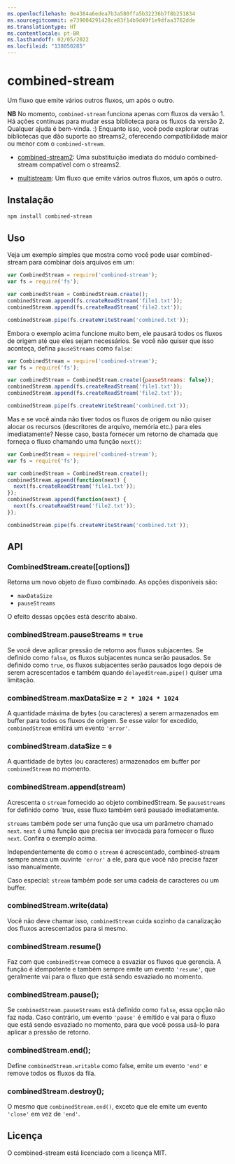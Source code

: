 ```yaml
---
ms.openlocfilehash: 0e4384a6edea7b3a580ffa5b32236b7f8b251834
ms.sourcegitcommit: e739004291428ce83f14b9d49f1e9dfaa3762dde
ms.translationtype: HT
ms.contentlocale: pt-BR
ms.lasthandoff: 02/05/2022
ms.locfileid: "138050285"
---
```

# <a name="combined-stream"></a>combined-stream

Um fluxo que emite vários outros fluxos, um após o outro.

**NB** No momento, `combined-stream` funciona apenas com fluxos da versão 1. Há ações contínuas para mudar essa biblioteca para os fluxos da versão 2. Qualquer ajuda é bem-vinda. :) Enquanto isso, você pode explorar outras bibliotecas que dão suporte ao streams2, oferecendo compatibilidade maior ou menor com o `combined-stream`.

- [combined-stream2](https://www.npmjs.com/package/combined-stream2): Uma substituição imediata do módulo combined-stream compatível com o streams2.

- [multistream](https://www.npmjs.com/package/multistream): Um fluxo que emite vários outros fluxos, um após o outro.

## <a name="installation"></a>Instalação

``` bash
npm install combined-stream
```

## <a name="usage"></a>Uso

Veja um exemplo simples que mostra como você pode usar combined-stream para combinar dois arquivos em um:

``` javascript
var CombinedStream = require('combined-stream');
var fs = require('fs');

var combinedStream = CombinedStream.create();
combinedStream.append(fs.createReadStream('file1.txt'));
combinedStream.append(fs.createReadStream('file2.txt'));

combinedStream.pipe(fs.createWriteStream('combined.txt'));
```

Embora o exemplo acima funcione muito bem, ele pausará todos os fluxos de origem até que eles sejam necessários. Se você não quiser que isso aconteça, defina `pauseStreams` como `false`:

``` javascript
var CombinedStream = require('combined-stream');
var fs = require('fs');

var combinedStream = CombinedStream.create({pauseStreams: false});
combinedStream.append(fs.createReadStream('file1.txt'));
combinedStream.append(fs.createReadStream('file2.txt'));

combinedStream.pipe(fs.createWriteStream('combined.txt'));
```

Mas e se você ainda não tiver todos os fluxos de origem ou não quiser alocar os recursos (descritores de arquivo, memória etc.) para eles imediatamente?
Nesse caso, basta fornecer um retorno de chamada que forneça o fluxo chamando uma função `next()`:

``` javascript
var CombinedStream = require('combined-stream');
var fs = require('fs');

var combinedStream = CombinedStream.create();
combinedStream.append(function(next) {
  next(fs.createReadStream('file1.txt'));
});
combinedStream.append(function(next) {
  next(fs.createReadStream('file2.txt'));
});

combinedStream.pipe(fs.createWriteStream('combined.txt'));
```

## <a name="api"></a>API

### <a name="combinedstreamcreateoptions"></a>CombinedStream.create([options])

Retorna um novo objeto de fluxo combinado. As opções disponíveis são:

* `maxDataSize`
* `pauseStreams`

O efeito dessas opções está descrito abaixo.

### <a name="combinedstreampausestreams--true"></a>combinedStream.pauseStreams = `true`

Se você deve aplicar pressão de retorno aos fluxos subjacentes. Se definido como `false`, os fluxos subjacentes nunca serão pausados. Se definido como `true`, os fluxos subjacentes serão pausados logo depois de serem acrescentados e também quando `delayedStream.pipe()` quiser uma limitação.

### <a name="combinedstreammaxdatasize--2--1024--1024"></a>combinedStream.maxDataSize = `2 * 1024 * 1024`

A quantidade máxima de bytes (ou caracteres) a serem armazenados em buffer para todos os fluxos de origem.
Se esse valor for excedido, `combinedStream` emitirá um evento `'error'`.

### <a name="combinedstreamdatasize--0"></a>combinedStream.dataSize = `0`

A quantidade de bytes (ou caracteres) armazenados em buffer por `combinedStream` no momento.

### <a name="combinedstreamappendstream"></a>combinedStream.append(stream)

Acrescenta o `stream` fornecido ao objeto combinedStream. Se `pauseStreams` for definido como `true, esse fluxo também será pausado imediatamente.

`streams` também pode ser uma função que usa um parâmetro chamado `next`. `next` é uma função que precisa ser invocada para fornecer o fluxo `next`. Confira o exemplo acima.

Independentemente de como o `stream` é acrescentado, combined-stream sempre anexa um ouvinte `'error'` a ele, para que você não precise fazer isso manualmente.

Caso especial: `stream` também pode ser uma cadeia de caracteres ou um buffer.

### <a name="combinedstreamwritedata"></a>combinedStream.write(data)

Você não deve chamar isso, `combinedStream` cuida sozinho da canalização dos fluxos acrescentados para si mesmo.

### <a name="combinedstreamresume"></a>combinedStream.resume()

Faz com que `combinedStream` comece a esvaziar os fluxos que gerencia. A função é idempotente e também sempre emite um evento `'resume'`, que geralmente vai para o fluxo que está sendo esvaziado no momento.

### <a name="combinedstreampause"></a>combinedStream.pause();

Se `combinedStream.pauseStreams` está definido como `false`, essa opção não faz nada.
Caso contrário, um evento `'pause'` é emitido e vai para o fluxo que está sendo esvaziado no momento, para que você possa usá-lo para aplicar a pressão de retorno.

### <a name="combinedstreamend"></a>combinedStream.end();

Define `combinedStream.writable` como false, emite um evento `'end'` e remove todos os fluxos da fila.

### <a name="combinedstreamdestroy"></a>combinedStream.destroy();

O mesmo que `combinedStream.end()`, exceto que ele emite um evento `'close'` em vez de `'end'`.

## <a name="license"></a>Licença

O combined-stream está licenciado com a licença MIT.
